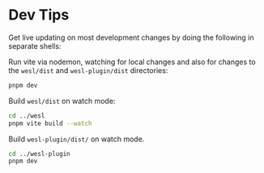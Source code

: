# Dev Tips

Get live updating on most development changes by doing the following in separate shells:

Run vite via nodemon, watching for local changes and also for
changes to the `wesl/dist` and `wesl-plugin/dist` directories:

```sh
pnpm dev
```

Build `wesl/dist` on watch mode:

```sh
cd ../wesl
pnpm vite build --watch
```

Build `wesl-plugin/dist/` on watch mode.

```sh
cd ../wesl-plugin
pnpm dev
```
